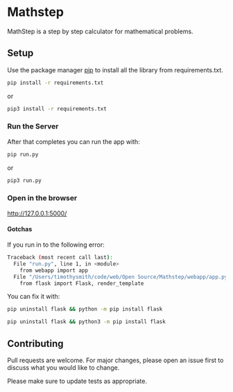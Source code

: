 # Mathstep
MathStep is a step by step calculator for mathematical problems.

## Setup

Use the package manager [pip](https://pip.pypa.io/en/stable/) to install all the library from requirements.txt.

```bash
pip install -r requirements.txt
```
or
```bash
pip3 install -r requirements.txt
```

### Run the Server
After that completes you can run the app with:

```bash
pip run.py
```
or
```bash
pip3 run.py
```

### Open in the browser

http://127.0.0.1:5000/

#### Gotchas

If you run in to the following error:

```bash
Traceback (most recent call last):
  File "run.py", line 1, in <module>
    from webapp import app
  File "/Users/timothysmith/code/web/Open Source/Mathstep/webapp/app.py", line 1, in <module>
    from flask import Flask, render_template
```
You can fix it with:

```bash
pip uninstall flask && python -m pip install flask
```

```bash
pip uninstall flask && python3 -m pip install flask
```

## Contributing
Pull requests are welcome. For major changes, please open an issue first to discuss what you would like to change.

Please make sure to update tests as appropriate.
